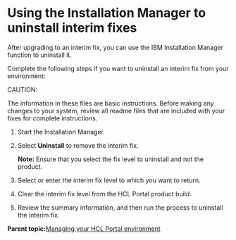 # Using the Installation Manager to uninstall interim fixes

After upgrading to an interim fix, you can use the IBM Installation Manager function to uninstall it.

Complete the following steps if you want to uninstall an interim fix from your environment:

CAUTION:

The information in these files are basic instructions. Before making any changes to your system, review all readme files that are included with your fixes for complete instructions.

1.  Start the Installation Manager.

2.  Select **Uninstall** to remove the interim fix.

    **Note:** Ensure that you select the fix level to uninstall and not the product.

3.  Select or enter the interim fix level to which you want to return.

4.  Clear the interim fix level from the HCL Portal product build.

5.  Review the summary information, and then run the process to uninstall the interim fix.


**Parent topic:**[Managing your HCL Portal environment ](../install/iim_manage_wp.md)

